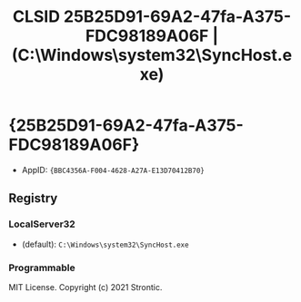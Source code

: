 ﻿---
title: "CLSID 25B25D91-69A2-47fa-A375-FDC98189A06F | (C:\\Windows\\system32\\SyncHost.exe)"
excerpt: What is COM-Object CLSID 25B25D91-69A2-47fa-A375-FDC98189A06F?
---

# {25B25D91-69A2-47fa-A375-FDC98189A06F}

* AppID: `{BBC4356A-F004-4628-A27A-E13D70412B70}`

## Registry


### LocalServer32

* (default): `C:\Windows\system32\SyncHost.exe`

### Programmable


MIT License. Copyright (c) 2021 Strontic.


